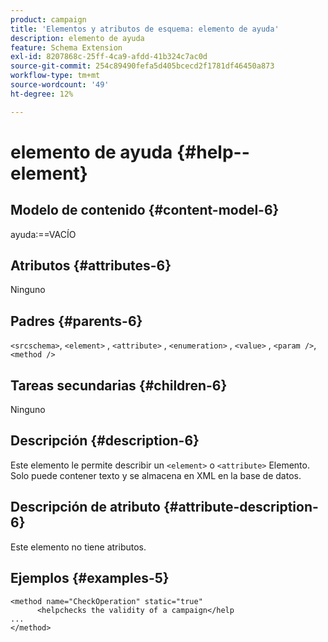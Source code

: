 ```yaml
---
product: campaign
title: 'Elementos y atributos de esquema: elemento de ayuda'
description: elemento de ayuda
feature: Schema Extension
exl-id: 8207868c-25ff-4ca9-afdd-41b324c7ac0d
source-git-commit: 254c89490fefa5d405bcecd2f1781df46450a873
workflow-type: tm+mt
source-wordcount: '49'
ht-degree: 12%

---
```


# elemento de ayuda {#help--element}


## Modelo de contenido {#content-model-6}

ayuda:==VACÍO

## Atributos {#attributes-6}

Ninguno

## Padres {#parents-6}

`<srcschema>`, `<element>`   ,   `<attribute>`    ,    `<enumeration>`     ,     `<value>`      ,     `<param />`,      `<method />`

## Tareas secundarias {#children-6}

Ninguno

## Descripción {#description-6}

Este elemento le permite describir un `<element>` o `<attribute>`   Elemento. Solo puede contener texto y se almacena en XML en la base de datos.

## Descripción de atributo {#attribute-description-6}

Este elemento no tiene atributos.

## Ejemplos {#examples-5}

```
<method name="CheckOperation" static="true"
      <helpchecks the validity of a campaign</help
...
</method> 
```
